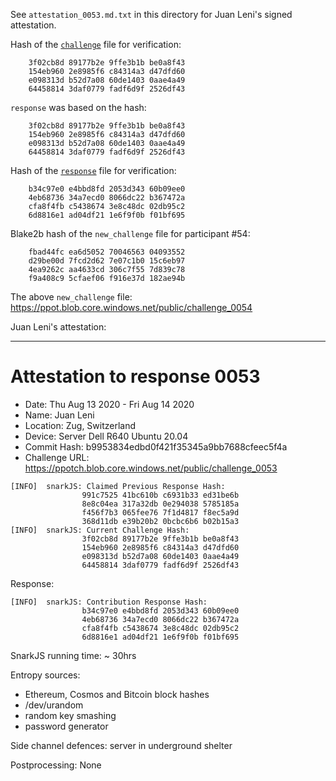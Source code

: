 See `attestation_0053.md.txt` in this directory for Juan Leni's signed attestation.

Hash of the [`challenge`](https://ppot.blob.core.windows.net/public/challenge_0053) file for verification:

```
    3f02cb8d 89177b2e 9ffe3b1b be0a8f43
    154eb960 2e8985f6 c84314a3 d47dfd60
    e098313d b52d7a08 60de1403 0aae4a49
    64458814 3daf0779 fadf6d9f 2526df43
```

`response` was based on the hash:

```
    3f02cb8d 89177b2e 9ffe3b1b be0a8f43
    154eb960 2e8985f6 c84314a3 d47dfd60
    e098313d b52d7a08 60de1403 0aae4a49
    64458814 3daf0779 fadf6d9f 2526df43
```

Hash of the [`response`](https://ppot.blob.core.windows.net/public/response_0053_juan) file for verification:

```
    b34c97e0 e4bbd8fd 2053d343 60b09ee0
    4eb68736 34a7ecd0 8066dc22 b367472a
    cfa8f4fb c5438674 3e8c48dc 02db95c2
    6d8816e1 ad04df21 1e6f9f0b f01bf695
```

Blake2b hash of the `new_challenge` file for participant #54:

```
    fbad44fc ea6d5052 70046563 04093552
    d29be00d 7fcd2d62 7e07c1b0 15c6eb97
    4ea9262c aa4633cd 306c7f55 7d839c78
    f9a408c9 5cfaef06 f916e37d 182ae94b
```

The above `new_challenge` file: https://ppot.blob.core.windows.net/public/challenge_0054

Juan Leni's attestation:
***
# Attestation to response 0053

- Date: Thu Aug 13 2020 - Fri Aug 14 2020 
- Name: Juan Leni
- Location: Zug, Switzerland 
- Device: Server Dell R640 Ubuntu 20.04
- Commit Hash: b9953834edbd0f421f35345a9bb7688cfeec5f4a 
- Challenge URL: https://ppotch.blob.core.windows.net/public/challenge_0053

```
[INFO]  snarkJS: Claimed Previous Response Hash: 
                991c7525 41bc610b c6931b33 ed31be6b
                8e8c04ea 317a32db 0e294038 5785185a
                f456f7b3 065fee76 7f1d4817 f8ec5a9d
                368d11db e39b20b2 0bcbc6b6 b02b15a3
[INFO]  snarkJS: Current Challenge Hash: 
                3f02cb8d 89177b2e 9ffe3b1b be0a8f43
                154eb960 2e8985f6 c84314a3 d47dfd60
                e098313d b52d7a08 60de1403 0aae4a49
                64458814 3daf0779 fadf6d9f 2526df43
```

Response:

```
[INFO]  snarkJS: Contribution Response Hash: 
                b34c97e0 e4bbd8fd 2053d343 60b09ee0
                4eb68736 34a7ecd0 8066dc22 b367472a
                cfa8f4fb c5438674 3e8c48dc 02db95c2
                6d8816e1 ad04df21 1e6f9f0b f01bf695
```

SnarkJS running time: ~ 30hrs

Entropy sources:
  - Ethereum, Cosmos and Bitcoin block hashes
  - /dev/urandom
  - random key smashing
  - password generator

Side channel defences: server in underground shelter

Postprocessing: None
